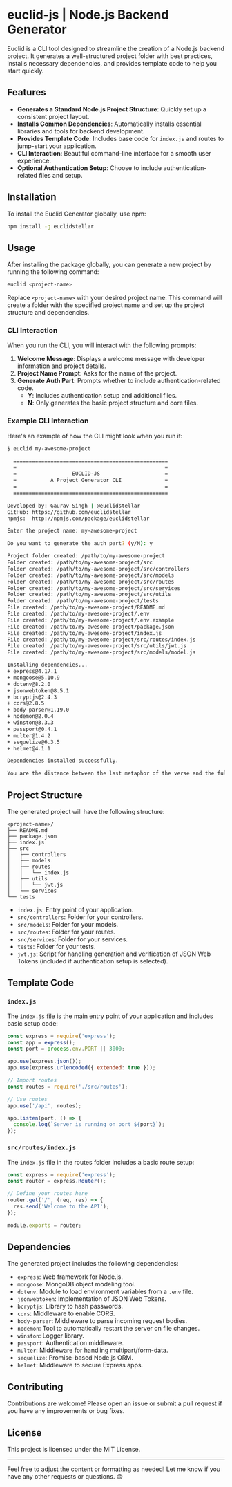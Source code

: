 # euclid-js | Node.js Backend Generator

Euclid is a CLI tool designed to streamline the creation of a Node.js backend project. It generates a well-structured project folder with best practices, installs necessary dependencies, and provides template code to help you start quickly.

## Features

- **Generates a Standard Node.js Project Structure**: Quickly set up a consistent project layout.
- **Installs Common Dependencies**: Automatically installs essential libraries and tools for backend development.
- **Provides Template Code**: Includes base code for `index.js` and routes to jump-start your application.
- **CLI Interaction**: Beautiful command-line interface for a smooth user experience.
- **Optional Authentication Setup**: Choose to include authentication-related files and setup.

## Installation

To install the Euclid Generator globally, use npm:

```bash
npm install -g euclidstellar
```

## Usage

After installing the package globally, you can generate a new project by running the following command:

```bash
euclid <project-name>
```

Replace `<project-name>` with your desired project name. This command will create a folder with the specified project name and set up the project structure and dependencies.

### CLI Interaction

When you run the CLI, you will interact with the following prompts:

1. **Welcome Message**: Displays a welcome message with developer information and project details.
2. **Project Name Prompt**: Asks for the name of the project.
3. **Generate Auth Part**: Prompts whether to include authentication-related code.
   - **Y**: Includes authentication setup and additional files.
   - **N**: Only generates the basic project structure and core files.

### Example CLI Interaction

Here's an example of how the CLI might look when you run it:

```bash
$ euclid my-awesome-project

  ==================================================
  =                                                =
  =                  EUCLID-JS                     =
  =           A Project Generator CLI              =
  =                                                =
  ==================================================

Developed by: Gaurav Singh | @euclidstellar
GitHub: https://github.com/euclidstellar
npmjs:  http://npmjs.com/package/euclidstellar

Enter the project name: my-awesome-project

Do you want to generate the auth part? (y/N): y

Project folder created: /path/to/my-awesome-project
Folder created: /path/to/my-awesome-project/src
Folder created: /path/to/my-awesome-project/src/controllers
Folder created: /path/to/my-awesome-project/src/models
Folder created: /path/to/my-awesome-project/src/routes
Folder created: /path/to/my-awesome-project/src/services
Folder created: /path/to/my-awesome-project/src/utils
Folder created: /path/to/my-awesome-project/tests
File created: /path/to/my-awesome-project/README.md
File created: /path/to/my-awesome-project/.env
File created: /path/to/my-awesome-project/.env.example
File created: /path/to/my-awesome-project/package.json
File created: /path/to/my-awesome-project/index.js
File created: /path/to/my-awesome-project/src/routes/index.js
File created: /path/to/my-awesome-project/src/utils/jwt.js
File created: /path/to/my-awesome-project/src/models/model.js

Installing dependencies...
+ express@4.17.1
+ mongoose@5.10.9
+ dotenv@8.2.0
+ jsonwebtoken@8.5.1
+ bcryptjs@2.4.3
+ cors@2.8.5
+ body-parser@1.19.0
+ nodemon@2.0.4
+ winston@3.3.3
+ passport@0.4.1
+ multer@1.4.2
+ sequelize@6.3.5
+ helmet@4.1.1

Dependencies installed successfully.

You are the distance between the last metaphor of the verse and the full stop ~ Gaurav
```

## Project Structure

The generated project will have the following structure:

```
<project-name>/
├── README.md
├── package.json
├── index.js
├── src
│   ├── controllers
│   ├── models
│   ├── routes
│   │   └── index.js
│   ├── utils
│   │   └── jwt.js
│   └── services 
└── tests
```

- `index.js`: Entry point of your application.
- `src/controllers`: Folder for your controllers.
- `src/models`: Folder for your models.
- `src/routes`: Folder for your routes.
- `src/services`: Folder for your services.
- `tests`: Folder for your tests.
- `jwt.js`: Script for handling generation and verification of JSON Web Tokens (included if authentication setup is selected).

## Template Code

### `index.js`

The `index.js` file is the main entry point of your application and includes basic setup code:

```javascript
const express = require('express');
const app = express();
const port = process.env.PORT || 3000;

app.use(express.json());
app.use(express.urlencoded({ extended: true }));

// Import routes
const routes = require('./src/routes');

// Use routes
app.use('/api', routes);

app.listen(port, () => {
  console.log(`Server is running on port ${port}`);
});
```

### `src/routes/index.js`

The `index.js` file in the routes folder includes a basic route setup:

```javascript
const express = require('express');
const router = express.Router();

// Define your routes here
router.get('/', (req, res) => {
  res.send('Welcome to the API');
});

module.exports = router;
```

## Dependencies

The generated project includes the following dependencies:

- `express`: Web framework for Node.js.
- `mongoose`: MongoDB object modeling tool.
- `dotenv`: Module to load environment variables from a `.env` file.
- `jsonwebtoken`: Implementation of JSON Web Tokens.
- `bcryptjs`: Library to hash passwords.
- `cors`: Middleware to enable CORS.
- `body-parser`: Middleware to parse incoming request bodies.
- `nodemon`: Tool to automatically restart the server on file changes.
- `winston`: Logger library.
- `passport`: Authentication middleware.
- `multer`: Middleware for handling multipart/form-data.
- `sequelize`: Promise-based Node.js ORM.
- `helmet`: Middleware to secure Express apps.

## Contributing

Contributions are welcome! Please open an issue or submit a pull request if you have any improvements or bug fixes.

## License

This project is licensed under the MIT License.

---

Feel free to adjust the content or formatting as needed! Let me know if you have any other requests or questions. 😊